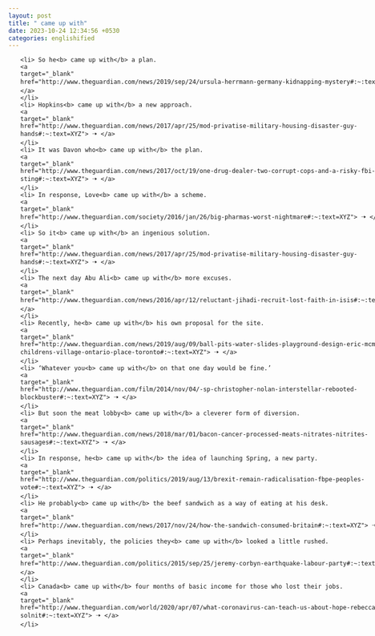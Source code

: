 ```yaml
---
layout: post
title: " came up with"
date: 2023-10-24 12:34:56 +0530
categories: englishified
---
```

<style>
    ol {
        width: 800px;
        margin: 0 auto;
    }
ol li {
    font-size: 18px;
    line-height: 1.5;
    padding-bottom: 8px;
}
</style>
<ol>

    <li> So he<b> came up with</b> a plan.
    <a 
    target="_blank" 
    href="http://www.theguardian.com/news/2019/sep/24/ursula-herrmann-germany-kidnapping-mystery#:~:text=XYZ"> 🠢 </a>
    </li>
    <li> Hopkins<b> came up with</b> a new approach.
    <a 
    target="_blank" 
    href="http://www.theguardian.com/news/2017/apr/25/mod-privatise-military-housing-disaster-guy-hands#:~:text=XYZ"> 🠢 </a>
    </li>
    <li> It was Davon who<b> came up with</b> the plan.
    <a 
    target="_blank" 
    href="http://www.theguardian.com/news/2017/oct/19/one-drug-dealer-two-corrupt-cops-and-a-risky-fbi-sting#:~:text=XYZ"> 🠢 </a>
    </li>
    <li> In response, Love<b> came up with</b> a scheme.
    <a 
    target="_blank" 
    href="http://www.theguardian.com/society/2016/jan/26/big-pharmas-worst-nightmare#:~:text=XYZ"> 🠢 </a>
    </li>
    <li> So it<b> came up with</b> an ingenious solution.
    <a 
    target="_blank" 
    href="http://www.theguardian.com/news/2017/apr/25/mod-privatise-military-housing-disaster-guy-hands#:~:text=XYZ"> 🠢 </a>
    </li>
    <li> The next day Abu Ali<b> came up with</b> more excuses.
    <a 
    target="_blank" 
    href="http://www.theguardian.com/news/2016/apr/12/reluctant-jihadi-recruit-lost-faith-in-isis#:~:text=XYZ"> 🠢 </a>
    </li>
    <li> Recently, he<b> came up with</b> his own proposal for the site.
    <a 
    target="_blank" 
    href="http://www.theguardian.com/news/2019/aug/09/ball-pits-water-slides-playground-design-eric-mcmillan-childrens-village-ontario-place-toronto#:~:text=XYZ"> 🠢 </a>
    </li>
    <li> ‘Whatever you<b> came up with</b> on that one day would be fine.’
    <a 
    target="_blank" 
    href="http://www.theguardian.com/film/2014/nov/04/-sp-christopher-nolan-interstellar-rebooted-blockbuster#:~:text=XYZ"> 🠢 </a>
    </li>
    <li> But soon the meat lobby<b> came up with</b> a cleverer form of diversion.
    <a 
    target="_blank" 
    href="http://www.theguardian.com/news/2018/mar/01/bacon-cancer-processed-meats-nitrates-nitrites-sausages#:~:text=XYZ"> 🠢 </a>
    </li>
    <li> In response, he<b> came up with</b> the idea of launching Spring, a new party.
    <a 
    target="_blank" 
    href="http://www.theguardian.com/politics/2019/aug/13/brexit-remain-radicalisation-fbpe-peoples-vote#:~:text=XYZ"> 🠢 </a>
    </li>
    <li> He probably<b> came up with</b> the beef sandwich as a way of eating at his desk.
    <a 
    target="_blank" 
    href="http://www.theguardian.com/news/2017/nov/24/how-the-sandwich-consumed-britain#:~:text=XYZ"> 🠢 </a>
    </li>
    <li> Perhaps inevitably, the policies they<b> came up with</b> looked a little rushed.
    <a 
    target="_blank" 
    href="http://www.theguardian.com/politics/2015/sep/25/jeremy-corbyn-earthquake-labour-party#:~:text=XYZ"> 🠢 </a>
    </li>
    <li> Canada<b> came up with</b> four months of basic income for those who lost their jobs.
    <a 
    target="_blank" 
    href="http://www.theguardian.com/world/2020/apr/07/what-coronavirus-can-teach-us-about-hope-rebecca-solnit#:~:text=XYZ"> 🠢 </a>
    </li>
